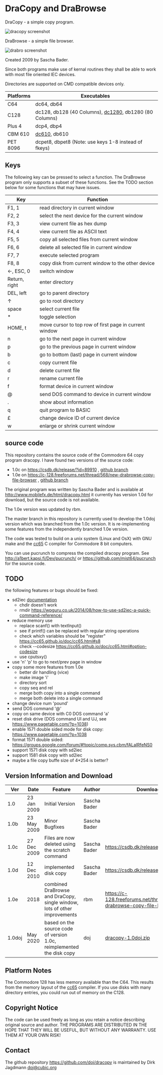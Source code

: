 DraCopy and DraBrowse
======================

DraCopy - a simple copy program.

![dracopy screenshot](https://raw.githubusercontent.com/doj/dracopy/master/images/dc64.png)

DraBrowse  - a simple file browser.

![drabro screenshot](https://raw.githubusercontent.com/doj/dracopy/master/images/db64.png)

Created 2009 by Sascha Bader.

Since both programs make use of kernal routines they shall
be able to work with most file oriented IEC devices.

Directories are supported on CMD compatible devices only.

| Platforms | Executables |
| --------- | ----------- |
| C64       | dc64, db64
| C128      | dc128, db128 (40 Columns), [dc1280](https://raw.githubusercontent.com/doj/dracopy/master/images/dc1280.png), db1280 (80 Columns)
| Plus 4    | dcp4, dbp4
| CBM 610   | [dc610](https://raw.githubusercontent.com/doj/dracopy/master/images/dc610.gif), db610
| PET 8096  | dcpet8, dbpet8  (Note: use keys 1-8 instead of fkeys)

Keys
-----
The following key can be pressed to select a function.
The DraBrowse program only supports a subset of these functions.
See the TODO section below for some functions that may have issues.

| Key | Function |
| --- | -------- |
| F1, 1 | read directory in current window
| F2, 2 | select the next device for the current window
| F3, 3 | view current file as hex dump
| F4, 4 | view current file as ASCII text
| F5, 5 | copy all selected files from current window
| F6, 6 | delete all selected file in current window
| F7, 7 | execute selected program
| F8, 8 | copy disk from current window to the other device
| ←, ESC, 0 | switch window
| Return, right | enter directory
| DEL, left | go to parent directory
| ↑ | go to root directory
| space | select current file
| * | toggle selection
| HOME, t | move cursor to top row of first page in current window
| n | go to the next page in current window
| p | go to the previous page in current window
| b | go to bottom (last) page in current window
| c | copy current file
| d | delete current file
| r | rename current file
| f | format device in current window
| @ | send DOS command to device in current window
| . | show about information
| q | quit program to BASIC
| £ | change device ID of current device
| w | enlarge or shrink current window

source code
------------
This repository contains the source code of the Commodore 64 copy program dracopy.
I have found two versions of the source code:
- 1.0c on https://csdb.dk/release/?id=89910 , [github branch](https://github.com/doj/dracopy/tree/1.0c-import)
- 1.0e on https://c-128.freeforums.net/thread/568/new-drabrowse-copy-file-browser , [github branch](https://github.com/doj/dracopy/tree/1.0e-import)

The original program was written by Sascha Bader and is available at
http://www.mobilefx.de/html/dracopy.html
it currently has version 1.0d for download, but the source code is not available.

The 1.0e version was updated by rbm.

The master branch in this repository is currently used to develop
the 1.0doj version which was branched from the 1.0c version. It is
re-implementing some features from the independently branched 1.0e
version.

The code was tested to build on a unix system (Linux and OsX) with GNU
make and the [cc65](https://cc65.github.io/) C compiler for Commodore
8 bit computers.

You can use pucrunch to compress the compiled dracopy program.
See http://a1bert.kapsi.fi/Dev/pucrunch/ or https://github.com/mist64/pucrunch
for the source code.

TODO
-----
the following features or bugs should be fixed:
- sd2iec [documentation](https://www.sd2iec.de/gitweb/?p=sd2iec.git;a=blob;f=README;hb=HEAD)
  + chdir doesn't work
  + rmdir https://wpguru.co.uk/2014/08/how-to-use-sd2iec-a-quick-command-reference/
- reduce memory use
  + replace scanf() with textInput()
  + see if printf() can be replaced with regular string operations
  + check which variables should be "register" https://cc65.github.io/doc/cc65.html#s8
  + check --codesize https://cc65.github.io/doc/cc65.html#option-codesize
  + use cputsxy()
- use 'n' 'p' to go to next/prev page in window
- copy some more features from 1.0e
  + better dir handling (vice)
  + make image 'i'
  + directory sort
  + copy seq and rel
  + merge both copy into a single command
  + merge both delete into a single command
- change device num 'pound'
- send DOS command '@'
- copy on same device with C0 DOS command 'a'
- reset disk drive (DOS command UI and UJ, see https://www.pagetable.com/?p=1038)
- enable 1571 double sided mode for disk copy: https://www.pagetable.com/?p=1038
- format 1571 double sided: https://groups.google.com/forum/#!topic/comp.sys.cbm/fALaIRfeNS0
- support 1571 disk copy with sd2iec
- support 1581 disk copy with sd2iec
- maybe a file copy buffe size of 4*254 is better?

Version Information and Download
---------------------------------

| Ver  | Date        | Feature | Author | Download |
| ---- | ------------| --------| ------ | -------- |
| 1.0  | 23 Jan 2009 | Initial Version | Sascha Bader |
| 1.0b | 23 May 2009 | Minor Bugfixes | Sascha Bader |
| 1.0c | 27 Dec 2009 | Files are now deleted using the scratch command | Sascha Bader | https://csdb.dk/release/?id=89910
| 1.0d | 12 Dec 2010 | implemented disk copy | Sascha Bader | https://csdb.dk/release/?id=98664
| 1.0e | 2018        | combined DraBrowse and DraCopy, single window, lots of other improvements | rbm | https://c-128.freeforums.net/thread/568/new-drabrowse-copy-file-browser
| 1.0doj | May 2020  | based on the source code of version 1.0c, reimplemented the disk copy | doj | [dracopy-1.0doj.zip](http://www.cubic.org/~doj/c64/dracopy-1.0doj.zip)

Platform Notes
---------------
The Commodore 128 has less memory available than the C64.
This results from the memory layout of the [cc65](https://cc65.github.io/) compiler.
If you use disks with many directory entries, you could run out of memory on the C128.

Copyright Notice
-----------------
The code can be used freely as long as you retain a notice describing original source and author.
THE PROGRAMS ARE DISTRIBUTED IN THE HOPE THAT THEY WILL BE USEFUL, BUT WITHOUT ANY WARRANTY.
USE THEM AT YOUR OWN RISK!

Contact
--------
The github repository https://github.com/doj/dracopy is maintained by
Dirk Jagdmann <doj@cubic.org>
